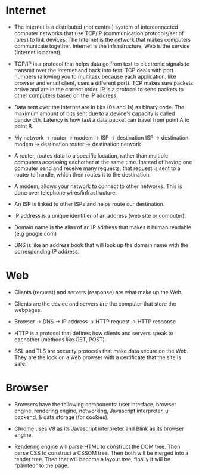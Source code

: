 # Internet
* The internet is a distributed (not central) system of interconnected computer networks that use TCP/IP (communication protocols/set of rules) to link devices. The Internet is the network that makes computers communicate together. Internet is the infrastructure, Web is the service (Internet is parent).

* TCP/IP is a protocol that helps data go from text to electronic signals to transmit over the Internet and back into text. TCP deals with port numbers (allowing you to multitask because each application, like browser and email client, uses a different port). TCP makes sure packets arrive and are in the correct order. IP is a protocol to send packets to other computers based on the IP address.

* Data sent over the Internet are in bits (0s and 1s) as binary code. The maximum amount of bits sent due to a device's capacity is called bandwidth. Latency is how fast a data packet can travel from point A to point B.

* My network -> router -> modem -> ISP -> destination ISP -> destination modem -> destination router -> destination network
    
* A router, routes data to a specific location, rather than multiple computers accessing eachother at the same time. Instead of having one computer send and receive many requests, that request is sent to a router to handle, which then routes it to the destination.

* A modem, allows your network to connect to other networks. This is done over telephone wires/infrastructure.

* An ISP is linked to other ISPs and helps route our destination.

* IP address is a unique identifier of an address (web site or computer).

* Domain name is the alias of an IP address that makes it human readable (e.g google.com)

* DNS is like an address book that will look up the domain name with the corresponding IP address.

# Web
* Clients (request) and servers (response) are what make up the Web.

* Clients are the device and servers are the computer that store the webpages.

* Browser -> DNS -> IP address -> HTTP request -> HTTP response 

* HTTP is a protocol that defines how clients and servers speak to eachother (methods like GET, POST).

* SSL and TLS are security protocols that make data secure on the Web. They are the lock on a web browser with a certificate that the site is safe.

# Browser
* Browsers have the following components: user interface, browser engine, rendering engine, networking, Javascript interpreter, ui backend, & data storage (for cookies).

* Chrome uses V8 as its Javascript interpreter and Blink as its browser engine.

* Rendering engine will parse HTML to construct the DOM tree. Then parse CSS to construct a CSSOM tree. Then both will be merged into a render tree. Then that will become a layout tree, finally it will be "painted" to the page.
